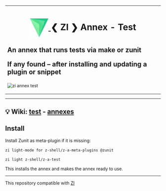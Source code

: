 <div align="center"><table><tr><td>
<h1 align="center">
  <a href="https://github.com/z-shell/zi">
    <img align="center" src="https://github.com/z-shell/zi/raw/main/docs/images/logo.svg" alt="Logo" width="60px" height="60px" />
  </a> ❮ ZI ❯ Annex - Test </h1>
  <h2><p> An annex that runs tests via make or zunit</p> If any found – after installing and updating a plugin or snippet </p></h2>
  <p><img align="center" src="https://user-images.githubusercontent.com/59910950/162143845-c44ead50-b21a-46c0-8372-18325eb1f33a.gif" alt="zi annex test" width="100%" height="auto" /></p>
</td></tr></table></div><hr />

## 💡 Wiki: [test](https://z.digitalclouds.dev/ecosystem/annexes/test) - [annexes](https://z.digitalclouds.dev/ecosystem/annexes)

## Install

Install Zunit as meta-plugin if it is missing:

```shell
zi light-mode for z-shell/z-a-meta-plugins @zunit
```

```shell
zi light z-shell/z-a-test
```

This installs the annex and makes the annex ready to use.

---

This repository compatible with [ZI](https://github.com/z-shell/zi)
